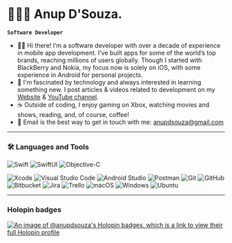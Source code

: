 # 👨🏻‍💻 Anup D'Souza.
**`Software Developer`**
- 👋🏻 Hi there! I’m a software developer with over a decade of experience in mobile app development. I’ve built apps for some of the world’s top brands, reaching millions of users globally. Though I started with BlackBerry and Nokia, my focus now is solely on iOS, with some experience in Android for personal projects.
- 🌱 I'm fascinated by technology and always interested in learning something new. I post articles & videos related to development on my [Website](https://www.anupdsouza.com) & [YouTube channel](https://www.youtube.com/@areaswiftyone).
- ☕️ Outside of coding, I enjoy gaming on Xbox, watching movies and shows, reading, and, of course, coffee!
- 📧 Email is the best way to get in touch with me: anupdsouza@gmail.com

---

### 🛠 Languages and Tools
![Swift](https://img.shields.io/badge/swift-F54A2A?style=for-the-badge&logo=swift&logoColor=white)
![SwiftUI](https://img.shields.io/badge/swiftui-F54A2A?style=for-the-badge&logo=swift&logoColor=white)
![Objective-C](https://img.shields.io/badge/-OBJECTIVE--C-%233A95E3.svg?style=for-the-badge&logo=apple&logoColor=white)
<!--![Java](https://img.shields.io/badge/java-%23ED8B00.svg?style=for-the-badge&logo=java&logoColor=white)-->
<!--![HTML5](https://img.shields.io/badge/html5-%23E34F26.svg?style=for-the-badge&logo=html5&logoColor=white)-->
<!--![CSS3](https://img.shields.io/badge/css3-%231572B6.svg?style=for-the-badge&logo=css3&logoColor=white)-->
<!--![JavaScript](https://img.shields.io/badge/javascript-%23323330.svg?style=for-the-badge&logo=javascript&logoColor=%23F7DF1E)-->
<!--![Bootstrap](https://img.shields.io/badge/bootstrap-%23563D7C.svg?style=for-the-badge&logo=bootstrap&logoColor=white)-->
<!--![jQuery](https://img.shields.io/badge/jquery-%230769AD.svg?style=for-the-badge&logo=jquery&logoColor=white)-->
![Xcode](https://img.shields.io/badge/Xcode-007ACC?style=for-the-badge&logo=Xcode&logoColor=white)
![Visual Studio Code](https://img.shields.io/badge/Visual%20Studio%20Code-0078d7.svg?style=for-the-badge&logo=visual-studio-code&logoColor=white)
![Android Studio](https://img.shields.io/badge/Android%20Studio-3DDC84.svg?style=for-the-badge&logo=android-studio&logoColor=white)
![Postman](https://img.shields.io/badge/Postman-FF6C37?style=for-the-badge&logo=postman&logoColor=white)
![Git](https://img.shields.io/badge/git-%23F05033.svg?style=for-the-badge&logo=git&logoColor=white)
![GitHub](https://img.shields.io/badge/github-%23121011.svg?style=for-the-badge&logo=github&logoColor=white)
![Bitbucket](https://img.shields.io/badge/bitbucket-%230047B3.svg?style=for-the-badge&logo=bitbucket&logoColor=white)
![Jira](https://img.shields.io/badge/jira-%230A0FFF.svg?style=for-the-badge&logo=jira&logoColor=white)
![Trello](https://img.shields.io/badge/Trello-%23026AA7.svg?style=for-the-badge&logo=Trello&logoColor=white)
![macOS](https://img.shields.io/badge/mac%20os-000000?style=for-the-badge&logo=macos&logoColor=F0F0F0)
![Windows](https://img.shields.io/badge/Windows-0078D6?style=for-the-badge&logo=windows&logoColor=white)
![Ubuntu](https://img.shields.io/badge/Ubuntu-E95420?style=for-the-badge&logo=ubuntu&logoColor=white)

---
### Holopin badges

[![An image of @anupdsouza's Holopin badges, which is a link to view their full Holopin profile](https://holopin.me/anupdsouza)](https://holopin.io/@anupdsouza)
